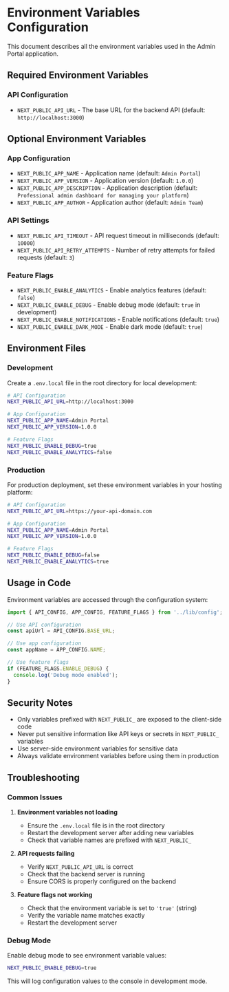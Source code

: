 # Environment Variables Configuration

This document describes all the environment variables used in the Admin Portal application.

## Required Environment Variables

### API Configuration
- `NEXT_PUBLIC_API_URL` - The base URL for the backend API (default: `http://localhost:3000`)

## Optional Environment Variables

### App Configuration
- `NEXT_PUBLIC_APP_NAME` - Application name (default: `Admin Portal`)
- `NEXT_PUBLIC_APP_VERSION` - Application version (default: `1.0.0`)
- `NEXT_PUBLIC_APP_DESCRIPTION` - Application description (default: `Professional admin dashboard for managing your platform`)
- `NEXT_PUBLIC_APP_AUTHOR` - Application author (default: `Admin Team`)

### API Settings
- `NEXT_PUBLIC_API_TIMEOUT` - API request timeout in milliseconds (default: `10000`)
- `NEXT_PUBLIC_API_RETRY_ATTEMPTS` - Number of retry attempts for failed requests (default: `3`)

### Feature Flags
- `NEXT_PUBLIC_ENABLE_ANALYTICS` - Enable analytics features (default: `false`)
- `NEXT_PUBLIC_ENABLE_DEBUG` - Enable debug mode (default: `true` in development)
- `NEXT_PUBLIC_ENABLE_NOTIFICATIONS` - Enable notifications (default: `true`)
- `NEXT_PUBLIC_ENABLE_DARK_MODE` - Enable dark mode (default: `true`)

## Environment Files

### Development
Create a `.env.local` file in the root directory for local development:

```bash
# API Configuration
NEXT_PUBLIC_API_URL=http://localhost:3000

# App Configuration
NEXT_PUBLIC_APP_NAME=Admin Portal
NEXT_PUBLIC_APP_VERSION=1.0.0

# Feature Flags
NEXT_PUBLIC_ENABLE_DEBUG=true
NEXT_PUBLIC_ENABLE_ANALYTICS=false
```

### Production
For production deployment, set these environment variables in your hosting platform:

```bash
# API Configuration
NEXT_PUBLIC_API_URL=https://your-api-domain.com

# App Configuration
NEXT_PUBLIC_APP_NAME=Admin Portal
NEXT_PUBLIC_APP_VERSION=1.0.0

# Feature Flags
NEXT_PUBLIC_ENABLE_DEBUG=false
NEXT_PUBLIC_ENABLE_ANALYTICS=true
```

## Usage in Code

Environment variables are accessed through the configuration system:

```javascript
import { API_CONFIG, APP_CONFIG, FEATURE_FLAGS } from '../lib/config';

// Use API configuration
const apiUrl = API_CONFIG.BASE_URL;

// Use app configuration
const appName = APP_CONFIG.NAME;

// Use feature flags
if (FEATURE_FLAGS.ENABLE_DEBUG) {
  console.log('Debug mode enabled');
}
```

## Security Notes

- Only variables prefixed with `NEXT_PUBLIC_` are exposed to the client-side code
- Never put sensitive information like API keys or secrets in `NEXT_PUBLIC_` variables
- Use server-side environment variables for sensitive data
- Always validate environment variables before using them in production

## Troubleshooting

### Common Issues

1. **Environment variables not loading**
   - Ensure the `.env.local` file is in the root directory
   - Restart the development server after adding new variables
   - Check that variable names are prefixed with `NEXT_PUBLIC_`

2. **API requests failing**
   - Verify `NEXT_PUBLIC_API_URL` is correct
   - Check that the backend server is running
   - Ensure CORS is properly configured on the backend

3. **Feature flags not working**
   - Check that the environment variable is set to `'true'` (string)
   - Verify the variable name matches exactly
   - Restart the development server

### Debug Mode

Enable debug mode to see environment variable values:

```bash
NEXT_PUBLIC_ENABLE_DEBUG=true
```

This will log configuration values to the console in development mode.
